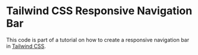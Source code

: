 # Tailwind CSS Responsive Navigation Bar

This code is part of a tutorial on how to create a responsive navigation bar in [Tailwind CSS](https://tailwindcss.com/).
